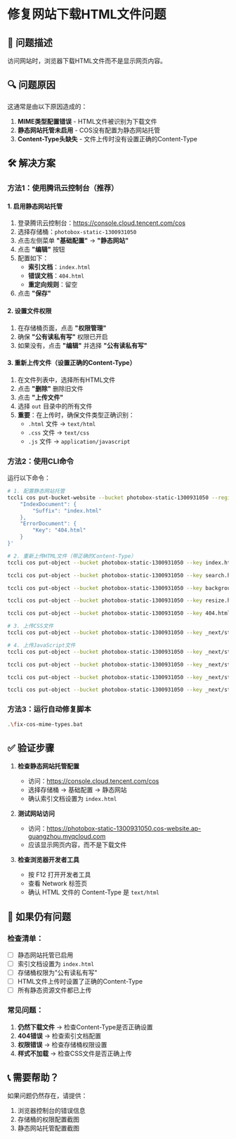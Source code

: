 # 修复网站下载HTML文件问题

## 🚨 问题描述
访问网站时，浏览器下载HTML文件而不是显示网页内容。

## 🔍 问题原因
这通常是由以下原因造成的：
1. **MIME类型配置错误** - HTML文件被识别为下载文件
2. **静态网站托管未启用** - COS没有配置为静态网站托管
3. **Content-Type头缺失** - 文件上传时没有设置正确的Content-Type

## 🛠️ 解决方案

### 方法1：使用腾讯云控制台（推荐）

#### 1. 启用静态网站托管
1. 登录腾讯云控制台：https://console.cloud.tencent.com/cos
2. 选择存储桶：`photobox-static-1300931050`
3. 点击左侧菜单 **"基础配置"** → **"静态网站"**
4. 点击 **"编辑"** 按钮
5. 配置如下：
   - **索引文档**：`index.html`
   - **错误文档**：`404.html`
   - **重定向规则**：留空
6. 点击 **"保存"**

#### 2. 设置文件权限
1. 在存储桶页面，点击 **"权限管理"**
2. 确保 **"公有读私有写"** 权限已开启
3. 如果没有，点击 **"编辑"** 并选择 **"公有读私有写"**

#### 3. 重新上传文件（设置正确的Content-Type）
1. 在文件列表中，选择所有HTML文件
2. 点击 **"删除"** 删除旧文件
3. 点击 **"上传文件"**
4. 选择 `out` 目录中的所有文件
5. **重要**：在上传时，确保文件类型正确识别：
   - `.html` 文件 → `text/html`
   - `.css` 文件 → `text/css`
   - `.js` 文件 → `application/javascript`

### 方法2：使用CLI命令

运行以下命令：

```bash
# 1. 配置静态网站托管
tccli cos put-bucket-website --bucket photobox-static-1300931050 --region ap-guangzhou --website-configuration '{
    "IndexDocument": {
        "Suffix": "index.html"
    },
    "ErrorDocument": {
        "Key": "404.html"
    }
}'

# 2. 重新上传HTML文件（带正确的Content-Type）
tccli cos put-object --bucket photobox-static-1300931050 --key index.html --body out/index.html --region ap-guangzhou --content-type "text/html; charset=utf-8"

tccli cos put-object --bucket photobox-static-1300931050 --key search.html --body out/search.html --region ap-guangzhou --content-type "text/html; charset=utf-8"

tccli cos put-object --bucket photobox-static-1300931050 --key background.html --body out/background.html --region ap-guangzhou --content-type "text/html; charset=utf-8"

tccli cos put-object --bucket photobox-static-1300931050 --key resize.html --body out/resize.html --region ap-guangzhou --content-type "text/html; charset=utf-8"

tccli cos put-object --bucket photobox-static-1300931050 --key 404.html --body out/404.html --region ap-guangzhou --content-type "text/html; charset=utf-8"

# 3. 上传CSS文件
tccli cos put-object --bucket photobox-static-1300931050 --key _next/static/css/5d5aed3d93c3ac30.css --body "out/_next/static/css/5d5aed3d93c3ac30.css" --region ap-guangzhou --content-type "text/css"

# 4. 上传JavaScript文件
tccli cos put-object --bucket photobox-static-1300931050 --key _next/static/chunks/webpack-a6204057fce9933e.js --body "out/_next/static/chunks/webpack-a6204057fce9933e.js" --region ap-guangzhou --content-type "application/javascript"

tccli cos put-object --bucket photobox-static-1300931050 --key _next/static/chunks/455-0754377670bff338.js --body "out/_next/static/chunks/455-0754377670bff338.js" --region ap-guangzhou --content-type "application/javascript"

tccli cos put-object --bucket photobox-static-1300931050 --key _next/static/chunks/main-app-5ad276b5077f7fb5.js --body "out/_next/static/chunks/main-app-5ad276b5077f7fb5.js" --region ap-guangzhou --content-type "application/javascript"

tccli cos put-object --bucket photobox-static-1300931050 --key _next/static/chunks/polyfills-c67a75d1b6f99dc8.js --body "out/_next/static/chunks/polyfills-c67a75d1b6f99dc8.js" --region ap-guangzhou --content-type "application/javascript"
```

### 方法3：运行自动修复脚本

```bash
.\fix-cos-mime-types.bat
```

## ✅ 验证步骤

1. **检查静态网站托管配置**
   - 访问：https://console.cloud.tencent.com/cos
   - 选择存储桶 → 基础配置 → 静态网站
   - 确认索引文档设置为 `index.html`

2. **测试网站访问**
   - 访问：https://photobox-static-1300931050.cos-website.ap-guangzhou.myqcloud.com
   - 应该显示网页内容，而不是下载文件

3. **检查浏览器开发者工具**
   - 按 F12 打开开发者工具
   - 查看 Network 标签页
   - 确认 HTML 文件的 Content-Type 是 `text/html`

## 🔧 如果仍有问题

### 检查清单：
- [ ] 静态网站托管已启用
- [ ] 索引文档设置为 `index.html`
- [ ] 存储桶权限为"公有读私有写"
- [ ] HTML文件上传时设置了正确的Content-Type
- [ ] 所有静态资源文件都已上传

### 常见问题：
1. **仍然下载文件** → 检查Content-Type是否正确设置
2. **404错误** → 检查索引文档配置
3. **权限错误** → 检查存储桶权限设置
4. **样式不加载** → 检查CSS文件是否正确上传

## 📞 需要帮助？

如果问题仍然存在，请提供：
1. 浏览器控制台的错误信息
2. 存储桶的权限配置截图
3. 静态网站托管配置截图

